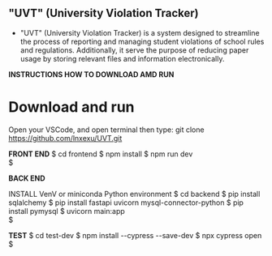 ## "UVT" (University Violation Tracker)

- "UVT" (University Violation Tracker) is a system designed to streamline the process of reporting and managing student violations of school rules and regulations. Additionally, it serve the purpose of reducing paper usage by storing relevant files and information electronically.


**INSTRUCTIONS HOW TO DOWNLOAD AMD RUN**

# Download and run

Open your VSCode, and open terminal then type:
git clone https://github.com/lnxexu/UVT.git


**FRONT END**
$ cd frontend
$ npm install
$ npm run dev  
$

**BACK END**

INSTALL VenV or miniconda Python environment
$ cd backend
$ pip install sqlalchemy
$ pip install fastapi uvicorn mysql-connector-python
$ pip install pymysql
$ uvicorn main:app   
$

**TEST**
$ cd test-dev
$ npm install --cypress --save-dev
$ npx cypress open
$




